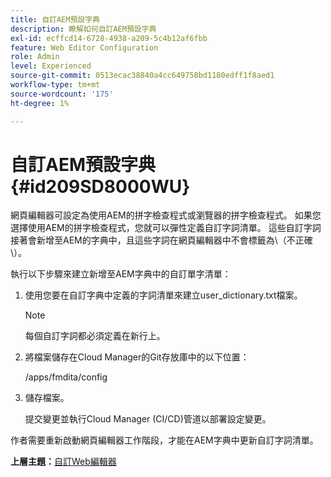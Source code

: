 ```yaml
---
title: 自訂AEM預設字典
description: 瞭解如何自訂AEM預設字典
exl-id: ecffcd14-6728-4938-a209-5c4b12af6fbb
feature: Web Editor Configuration
role: Admin
level: Experienced
source-git-commit: 0513ecac38840a4cc649758bd1180edff1f8aed1
workflow-type: tm+mt
source-wordcount: '175'
ht-degree: 1%

---
```


# 自訂AEM預設字典 {#id209SD8000WU}

網頁編輯器可設定為使用AEM的拼字檢查程式或瀏覽器的拼字檢查程式。 如果您選擇使用AEM的拼字檢查程式，您就可以彈性定義自訂字詞清單。 這些自訂字詞接著會新增至AEM的字典中，且這些字詞在網頁編輯器中不會標籤為\（不正確\）。

執行以下步驟來建立新增至AEM字典中的自訂單字清單：

1. 使用您要在自訂字典中定義的字詞清單來建立user\_dictionary.txt檔案。

   >[!NOTE]
   >
   > 每個自訂字詞都必須定義在新行上。

1. 將檔案儲存在Cloud Manager的Git存放庫中的以下位置：

   /apps/fmdita/config

1. 儲存檔案。

   提交變更並執行Cloud Manager \(CI/CD\)管道以部署設定變更。


作者需要重新啟動網頁編輯器工作階段，才能在AEM字典中更新自訂字詞清單。

**上層主題：**&#x200B;[&#x200B;自訂Web編輯器](conf-web-editor.md)
